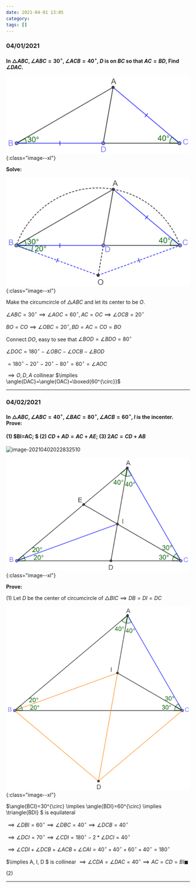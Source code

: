 ```yaml
---
date: 2021-04-01 13:05
category:
tags: []
---
```


### 04/01/2021

#### In $\triangle{ABC}, \angle{ABC}=30^{\circ}, \angle{ACB}=40^{\circ}$, $D$ is on $BC$ so that $AC=BD$, Find $\angle{DAC}$.

![image-20210401181027786](/assets/images/2021-04/image-20210401181027786.png){:class="image--xl"}

**Solve:**

![image-20210401182009292](/assets/images/2021-04/image-20210401181410006.png){:class="image--xl"}

Make the circumcircle of $\triangle{ABC}$ and let its center to be $O$.

$\angle{ABC}=30^{\circ} \implies \angle{AOC}=60^{\circ}, AC=OC \implies \angle{OCB}=20^{\circ}$

$BO=CO \implies \angle{OBC}=20^{\circ}, BD=AC=CO=BO$

Connect $DO$, easy to see that $\angle{BOD}=\angle{BDO}=80^{\circ}$

$\angle{DOC}=180^{\circ}-\angle{OBC}-\angle{OCB}-\angle{BOD}$

$=180^{\circ}-20^{\circ}-20^{\circ}-80^{\circ}=60^{\circ}=\angle{AOC}$

$\implies O, D, A$ collinear $\implies \angle{DAC}=\angle{OAC}=\boxed{60^{\circ}}$

---

### 04/02/2021

#### In $\triangle{ABC}, \angle{ABC}=40^{\circ}, \angle{BAC}=80^{\circ}, \angle{ACB}=60^{\circ}$, $I$ is the incenter. Prove: 

#### (1) $BI=AC; $  (2) $CD+AD=AC+AE;$  (3) $2AC=CD+AB$

![image-20210402022832510](E:\workspace\mwo\assets\images\2021-04\image-20210402020530225.png)

![image-20210402020530225](/assets/images/2021-04/image-20210402020530225.png){:class="image--xl"}

**Prove:**

(1) Let $D$ be the center of circumcircle of $\triangle{BIC} \implies DB=DI=DC$

![image-20210402020808023](/assets/images/2021-04/image-20210402020808023.png){:class="image--xl"}

$\angle{BCI}=30^{\circ} \implies \angle{BDI}=60^{\circ} \implies \triangle{BDI} $ is equilateral

$\implies \angle{DBI}=60^{\circ} \implies \angle{DBC}=40^{\circ} \implies \angle{DCB}=40^{\circ}$

$\implies \angle{DCI}=70^{\circ} \implies \angle{CDI}=180^{\circ}-2*\angle{DCI}=40^{\circ}$

$\implies \angle{CDI}+\angle{DCB}+\angle{ACB}+\angle{CAI}=40^{\circ}+40^{\circ}+60^{\circ}+40^{\circ}=180^{\circ}$

$\implies A, I, D $ is collinear $\implies \angle{CDA}=\angle{DAC}=40^{\circ} \implies AC=CD=BI \blacksquare$

(2) 

---

